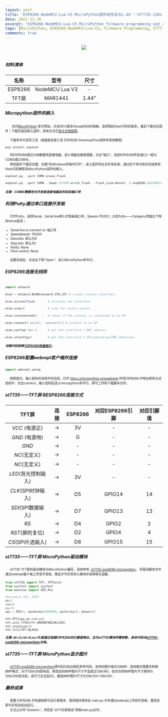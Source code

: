 ```yaml
---
layout: post
title: "ESP8266-NodeMCU-Lua-V3 MicroPython固件烧写及与1.44''-ST7735-128x128-TFT屏连接"
date: 2021-12-30
excerpt: "ESP8266-NodeMCU-Lua-V3 MicroPython firmware programming and connects with 1.44''-ST7735-128x128-TFT Screen"
tags: [MicroPython, ESP8266-NodeMCU-Lua-V3, Firmware Programming, ST7735, Connect TFT]
comments: true
---
```


<center>

![](https://pixabay.com/get/gb9f29b22639acb2aa3bcd160d948fae4cc2ee50b11bc0d0d6c44cb1547790c171825cf3b13a1ba34dd03cd4493224b7db26b65fa66577b73dc00b9a102fa52cba2b904f9d0226634db8c12cd1172a283_1280.jpg)<br><br>

</center>


##### 材料清单

<font color=darkblue size=1>

|名称|型号|尺寸|
|:----:|:----:|:----:|
|ESP8266|NodeMCU Lua V3|-|
|TFT屏|MAR1441|1.44"|

</font>

##### Micropython固件的刷入

&ensp;&ensp;&ensp;<font size=1>访问[MicroPython](https://micropython.org/download/) 官方网站，点击MCU版本为esp8266的链接，选择相应flash闪存的版本，最后下载对应固件；下载完成后刷入固件，具体方法见[官方文档説明](http://docs.micropython.org/en/latest/esp8266/tutorial/intro.html#deploying-the-firmware)。</font>

<font size=1>

&ensp;&ensp;&ensp;下载命令行烧写工具（桌面版烧录工具 ESP8266 DownloadTool请参考其他教程）

```Python
pip install esptool
```

&ensp;&ensp;&ensp;将ESP8266通过USB数据线连接电脑，进入电脑设备管理器，点击“端口”，找到ESP8266所在端口(一般为COM3或COM4)。<br>
&ensp;&ensp;&ensp;转到固件下载后位置，右键“在Windows终端中打开”，进入固件所在文件夹目录，通过如下命令依次完成原有flash闪存擦除及MicroPython固件的刷入。

```Python
esptool.py --port COM4 erase_flash

esptool.py --port COM4 --baud 115200 write_flash --flash_size=detect  0 esp8266-20210902-v1.17.bin
```
***注意：COM4需要改为开发板连接电脑后的实际端口号***
</font>

##### 利用Putty通过串口连接开发板

<font size=1>&ensp;&ensp;&ensp;打开Putty，选择Serial，Serial line填入开发板端口号，Speed=115200；点击Putty——Category界面左下角的Serial选项；
- Serial line to connect to: 端口号
- Speed(baud): 115200
- Data bits: 默认为8
- Stop bits: 默认为1
- Parity: None
- Flow control: None

&ensp;&ensp;&ensp;设置完成后，点击右下角“Open”，进入MicroPython命令行。</font>

##### ESP8266连接无线网

<font size=1>

```Python

import network

wlan = network.WLAN(network.STA_IF) # create station interface

wlan.active(True)       # activate the interface

wlan.scan()             # scan for access points

wlan.isconnected()      # check if the station is connected to an AP

wlan.connect('essid', 'password') # connect to an AP

wlan.config('mac')      # get the interface's MAC address

wlan.ifconfig()         # get the interface's IP/netmask/gw/DNS addresses
```
***详细代码参照 [ESP8266快速指引](http://docs.micropython.org/en/latest/esp8266/quickref.html)。***
</font>

##### ESP8266配置webrepl客户端并连接
<font size=1>

```Python
import webrepl_setup
```
&ensp;&ensp;&ensp;按照提示，输入密码并选择开机自启。打开 https://micropython.org/webrepl 并将ESP8266 IP地址修改为试验机IP，点击connect，输入密码后进入micropython命令行，即可上传和下载脚本文件。
</font>

##### st7735——TFT屏与ESP8266连接方式
<font size=1>

|TFT屏|连接|ESP8266|对应ESP8266引脚|对应引脚值|
|:----:|:----:|:----:|:----:|:----:|
|_VCC_ (电源正)|$\longrightarrow$|3V|-|-|
|_GND_ (电源地)|$\longrightarrow$|G|-|-|
|_GND_|$\longrightarrow$|-|-|-|
|_NC_(无定义)|$\longrightarrow$|-|-|-|
|_NC_(无定义)|$\longrightarrow$|-|-|-|
|_LED_(背光控制输入)|$\longrightarrow$|3V|-|-|
|_CLK_(SPI时钟输入)|$\longrightarrow$|D5|GPIO14|14|
|_SDI_(SPI数据输入)|$\longrightarrow$|D7|GPIO13|13|
|_RS_|$\longrightarrow$|D4|GPIO2|2|
|_RST_(屏的复位)|$\longrightarrow$|D2|GPIO4|4|
|_CS_(SPI片选输入)|$\longrightarrow$|D8|GPIO15|15|

</font>

##### st7735——TFT屏 MicroPython驱动模块
<font size=1>&ensp;&ensp;&ensp;st7735 TFT屏的驱动模块为MicroPython编写，具体参考: [st7735-esp8266-micropython](https://github.com/cheungbx/st7735-esp8266-micropython)。
将驱动脚本文件通过webrepl客户端上传至开发板，随后才可实现导入模块并调用相关函数。

```Python
from st7735 import TFT, TFTColor
from sysfont import sysfont
from machine import SPI,Pin

#hardware SPI, HSPI
dc=2
rst=4
cs=15
spi = SPI(1, baudrate=8000000, polarity=0, phase=0)

tft=TFT(spi,dc,rst,cs)
tft.init_7735(tft.GREENTAB128x128)
tft.rotation(3)
tft.fill(TFT.BLACK)
```
***注意: dc=2,rst=4,cs=15是通过连接ESP8266的引脚值得出，且为st7735模块所需参数，具体代码详[st7735-esp8266-micropython](https://github.com/cheungbx/st7735-esp8266-micropython)文档。***

</font>

##### st7735——TFT屏 MicroPython显示图片
<font size=1>&ensp;&ensp;&ensp;[st7735-esp8266-micropython](https://github.com/cheungbx/st7735-esp8266-micropython)源代码已给出相应参考代码，支持的图片格式为BMP，其他格式需要先转换BMP格式；对于128x128屏来説，修改后的BMP图片尺寸不宜超过128x160，但也勿将BMP图片尺寸保持为128x128(经试验，该尺寸无法显示)，最佳BMP图片尺寸为128x120~128x130；
</font>

##### 最终成果
<font size=1>
&ensp;&ensp;&ensp;若要 ESP8266 开机通电即可运行某程序，需将程序保存在 main.py 中并通过webrepl上传到开发板，重启后即可实现自启动运行。<br>
&ensp;&ensp;&ensp;关注公众号“Guitarliu”，并回复“st7735屏驱动”获取main.py文件。
</font>
